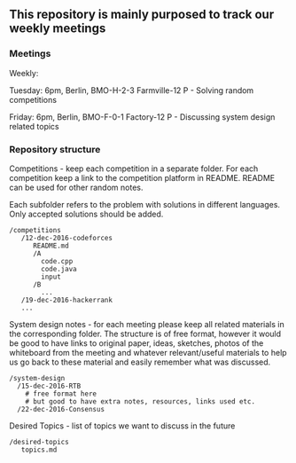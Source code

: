 ## This repository is mainly purposed to track our weekly meetings

### Meetings

Weekly:

Tuesday: 6pm, Berlin, BMO-H-2-3 Farmville-12 P - Solving random competitions 

Friday: 6pm, Berlin, BMO-F-0-1 Factory-12 P - Discussing system design related topics

### Repository structure

Competitions - keep each competition in a separate folder. For each competition keep a link to the competition platform in README. 
README can be used for other random notes.

Each subfolder refers to the problem with solutions in different languages. Only accepted solutions should be added. 
```
/competitions
   /12-dec-2016-codeforces
      README.md
      /A
        code.cpp
        code.java
        input
      /B
        ...
   /19-dec-2016-hackerrank
   ...

```

System design notes - for each meeting please keep all related materials in the corresponding
folder. The structure is of free format, however it would be good to have links
to original paper, ideas, sketches, photos of the whiteboard from the meeting and whatever relevant/useful 
materials to help us go back to these material and easily remember what was discussed.
```
/system-design
  /15-dec-2016-RTB
    # free format here
    # but good to have extra notes, resources, links used etc.
  /22-dec-2016-Consensus
```

Desired Topics  - list of topics we want to discuss in the future

```
/desired-topics
   topics.md
```




